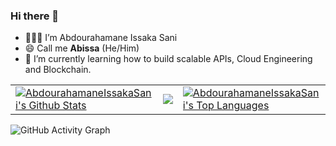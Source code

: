 ### Hi there 👋

<!--
**AbdourahamaneIssakaSani/AbdourahamaneIssakaSani** is a ✨ _special_ ✨ repository because its `README.md` (this file) appears on your GitHub profile.

Here are some ideas to get you started:

- 🔭 I’m currently working on ...
- 🌱 I’m currently learning ...
- 👯 I’m looking to collaborate on ...
- 🤔 I’m looking for help with ...
- 💬 Ask me about ...
- 📫 How to reach me: ...
- 😄 Pronouns: ...
- ⚡ Fun fact: ...
-->

- 👨🏾‍🎓 I’m Abdourahamane Issaka Sani 
- 😄 Call me **Abissa** (He/Him)
- 🌱 I’m currently learning how to build scalable APIs, Cloud Engineering and Blockchain.

<table>
    <tr>
        <td>
            <a href="https//github.com/AbdourahamaneIssakaSani">
            <img alt="AbdourahamaneIssakaSani's Github Stats" src="https://github-readme-stats.vercel.app/api?username=AbdourahamaneIssakaSani&show_icons=true&count_private=true&theme=react&hide_border=true&bg_color=1d2a3a" /></a>
        </td>
        <td>
            <a href="http://www.github.com/AbdourahamaneIssakaSani">
                <img src="https://github-readme-streak-stats.herokuapp.com/?user=AbdourahamaneIssakaSani&stroke=ffffff&background=1d2a3a&ring=5BCDEC&fire=5BCDEC&currStreakNum=ffffff&currStreakLabel=5BCDEC&sideNums=ffffff&sideLabels=ffffff&dates=ffffff&hide_border=true" />
            </a>
        </td>
        <td>
            <a href="https://github.com/AbdourahamaneIssakaSani"><img alt="AbdourahamaneIssakaSani's Top Languages"
                    src="https://github-readme-stats.vercel.app/api/top-langs/?username=AbdourahamaneIssakaSani&langs_count=8&count_private=true&layout=compact&theme=react&hide_border=true&bg_color=1d2a3a" /></a>
        </td>
    </tr>
</table>

![GitHub Activity Graph](https://activity-graph.herokuapp.com/graph?username=AbdourahamaneIssakaSani&bg_color=1d2a3a&color=5BCDEC&line=5BCDEC&point=FFFFFF&hide_border=true)

